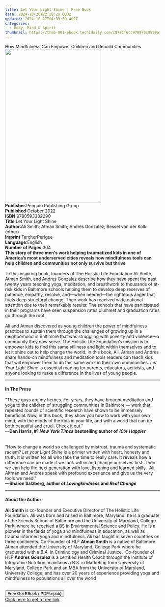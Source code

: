 ```yaml
---
title: Let Your Light Shine | Free Book
date: 2024-10-20T22:38:20.603Z
updated: 2024-10-27T04:39:59.409Z
categories:
  - Body, Mind & Spirit
thumbnail: https://thmb-001-ebook.techidaily.com/c8781f6cc970970c9599afa126341c0ccbc8b7cd7fa0e1aa4f10ff29c2408ca5.jpg
---
```

<main id="book-container">
  <div class="flex flex-col">
    <div class="book-brief flex-1 py-6 px-4 sm:p-6 md:py-10 md:px-8">
      <!-- brief-->
      <div class="book-brief-main">
        How Mindfulness Can Empower Children and Rebuild Communities
      </div>
    </div>
    <div
      class="book-meta-info flex-1 grid gap-4 col-start-1 col-end-3 row-start-1 sm:mb-6 sm:grid-cols-4 lg:gap-6 lg:col-start-2 lg:row-end-6 lg:row-span-6 lg:mb-0"
    >
      <div
        class="book-meta-info-left place-content-center mt-4 p-4 text-sm leading-6 col-start-2 col-span-2 dark:text-slate-400"
      >
        <img
          class="w-full h-500 object-cover rounded-lg sm:h-255 sm:col-span-2 lg:col-span-full"
          src="https://img-001-ebook.techidaily.com/d99f6d4f597d288baf71a073be4e7da574bf40c1b4a150dafc592acfba89bcbe.jpg"
          alt=""
          width="312"
          height="500"
        />
      </div>
      <div
        class="book-meta-info-right mt-2 col-start-1 row-start-2 col-span-3 self-center"
      >
        <!-- meta data  -->
        <div class="flex flex-col px-4 md:px-8">
          <div class="flex-1">
            <strong>Publisher</strong>:<span class="px-2"
              >Penguin Publishing Group</span
            >
          </div>
          <div class="flex-1">
            <strong>Published</strong>:<span class="px-2">October 2022</span>
          </div>
          <div class="flex-1">
            <strong>ISBN</strong>:<span class="px-2">9780593332290</span>
          </div>
          <div class="flex-1">
            <strong>Title</strong>:<span class="px-2"
              >Let Your Light Shine</span
            >
          </div>
          <div class="flex-1">
            <strong>Author</strong>:<span class="px-2"
              >Ali Smith; Atman Smith; Andres Gonzalez; Bessel van der Kolk
              (other)</span
            >
          </div>
          <div class="flex-1">
            <strong>Imprint</strong>:<span class="px-2">TarcherPerigee</span>
          </div>
          <div class="flex-1">
            <strong>Language</strong>:<span class="px-2">English</span>
          </div>
          <div class="flex-1">
            <strong>Number of Pages</strong>:<span class="px-2">304</span>
          </div>
        </div>
      </div>
    </div>
    <div class="book-description flex-1 py-6 px-4 sm:p-6 md:py-10 md:px-8">
      <div class="book-description-main">
        <div accordion-content="" id="description">
          <b
            >This story of three men's work helping traumatized kids in one of
            America’s most underserved cities reveals how mindfulness tools can
            help children and communities not only survive but thrive</b
          ><br /><br />&nbsp;In this inspiring book, founders of The Holistic
          Life Foundation Ali Smith, Atman Smith, and Andres Gonzalez describe
          how they have spent the past twenty years teaching yoga, meditation,
          and breathwork to thousands of at-risk kids in Baltimore schools
          helping them to develop deep reserves of patience, empathy, resolve,
          and—when needed—the righteous anger that fuels deep structural
          change.&nbsp;Their work has received wide national attention due to
          their remarkable results: The schools that have participated in their
          programs have seen suspension rates plummet and graduation rates go
          through the roof.<br />&nbsp;<br />Ali and Atman discovered as young
          children the power of mindfulness practices to sustain them through
          the challenges of growing up in a neighborhood in Baltimore that was
          struggling with poverty and violence—a community they now
          serve.&nbsp;The Holistic Life Foundation’s mission is to empower kids
          to find this same stillness and light within themselves and to let it
          shine out to help change the world. In this book, Ali, Atman and
          Andres share hands-on mindfulness and meditation tools readers can
          teach kids that will empower them to do this same work in their own
          communities. <i>Let Your Light Shine</i> is essential reading for
          parents, educators, activists, and anyone looking to make a difference
          in the lives of young people.<br />
        </div>
        <div class="accordion-fader"></div>
      </div>
    </div>
    <div class="book-excerpts flex-1 py-6 px-4 sm:p-6 md:py-10 md:px-8">
      <!-- excerpts-->
      <div class="book-excerpts-main">
        <hr />
        <h4 class="placeholder placeholder-heading">
          <span>In The Press</span>
        </h4>
        <p>
          "These guys are my heroes. For years, they have brought meditation and
          yoga to the children of struggling communities in Baltimore — work
          that repeated rounds of scientific research have shown to be immensely
          beneficial. Now, in this book, they show you how to work with your own
          mind, with the minds of the kids in your life, and with a world that
          can be both beautiful and cruel. Check it out."&nbsp;<br /><b
            >—Dan Harris, #1 <i>New York Times</i> bestselling author of
            <i>10% Happier</i></b
          ><br /><br /><br />"How to change a world so challenged by mistrust,
          trauma and systematic racism? <i>Let your Light Shine</i> is a primer
          written with heart, honesty and truth. It is written for all who take
          the time to really care. It reveals how a difference&nbsp;can be made
          if we look within and change ourselves first. Then we can help the
          next generation with love, listening and learned skills.&nbsp; Ali,
          Altman and Andres speak with profound experience and give us the very
          tools we need."<br /><b
            >—Sharon Salzberg, author of <i>Lovingkindness</i> and
            <i>Real Change</i></b
          ><i><br /></i>
        </p>
      </div>
    </div>
    <div class="book-about-author flex-1 py-6 px-4 sm:p-6 md:py-10 md:px-8">
      <!-- about author-->
      <div class="book-main-author-main">
        <hr />
        <h4 class="placeholder placeholder-heading">
          <span>About the Author</span>
        </h4>
        <p>
          <b>Ali Smith</b> is co-founder and Executive Director of The Holistic
          Life Foundation. Ali&nbsp;was born and raised in Baltimore, Maryland,
          he is a graduate of the Friends School of Baltimore and the University
          of Maryland, College Park, where he received a BS in Environmental
          Science and Policy. He is a pioneer in the fields of yoga and
          mindfulness in education, as well as trauma informed yoga and
          mindfulness. Ali has taught in seven countries on three continents.
          Co-Founder of HLF <b>Atman Smith</b> is a native of Baltimore. Atman
          attended the University of Maryland, College Park where he graduated
          with a <i>B.A.</i> in Criminology and Criminal Justice.
          &nbsp;Co-founder of HLF <b>Andres Gonzalez</b> is a certified Health
          Coach through the Institute of Integrative Nutrition, maintains a B.S.
          in Marketing from University of Maryland, College Park and an MBA from
          the University of Maryland, University College, and has over 20 years
          of experience providing yoga and mindfulness to populations all over
          the world<br />&nbsp;
        </p>
      </div>
    </div>
    <div class="book-free-get flex-1 py-6 px-4 sm:p-6 md:py-10 md:px-8">
      <button
        id="btn-free-get"
        class="bg-blue-500 hover:bg-blue-700 text-white font-bold py-2 px-4 rounded"
      >
        Free Get EBook (.PDF/.epub)
      </button>
      <div id="countdown-display" class="px-2 text-lg mt-2"></div>
      <a
        id="free-link"
        class="hidden bg-blue-500 hover:bg-blue-700 text-white font-bold py-2 px-4 rounded"
        href="https://www.ebooks.com/en-us/book/210429237/let-your-light-shine/ali-smith/"
        target="_blank"
        >Click here to get a free link</a
      >
    </div>
    <script>
      let countdownTime = 0;
      let countdownInterval = null;
      document
        .getElementById('btn-free-get')
        .addEventListener('click', startCountdown);
      function startCountdown() {
        countdownTime = new Date().getTime() + 60000 * 3;
        countdownInterval = setInterval(updateCountdown, 1000);
        document.getElementById('btn-free-get').disabled = true;
        document
          .getElementById('btn-free-get')
          .classList.add('bg-gray-500', 'cursor-not-allowed');
      }
      function updateCountdown() {
        let currentTime = new Date().getTime();
        let timeLeft = countdownTime - currentTime;
        let secondsLeft = Math.floor(timeLeft / 1000);
        document.getElementById('countdown-display').innerHTML =
          `Remaining time: ${secondsLeft} seconds.`;
        if (secondsLeft <= 0) {
          clearInterval(countdownInterval);
          document.getElementById('btn-free-get').classList.add('hidden');
          document.getElementById('free-link').classList.remove('hidden');
          document.getElementById('countdown-display').innerHTML = '';
        }
      }
    </script>
  </div>
</main>

<ins class="adsbygoogle"
      style="display:block"
      data-ad-client="ca-pub-7571918770474297"
      data-ad-slot="8358498916"
      data-ad-format="auto"
      data-full-width-responsive="true"></ins>
    